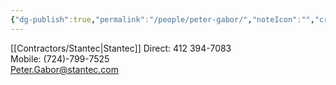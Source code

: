 ```yaml
---
{"dg-publish":true,"permalink":"/people/peter-gabor/","noteIcon":"","created":"2025-01-13T11:03:29.065-06:00"}
---
```


[[Contractors/Stantec\|Stantec]]
Direct: 412 394-7083  
Mobile: (724)-799-7525  
[Peter.Gabor@stantec.com](mailto:Peter.Gabor@stantec.com "mailto:Peter.Gabor@stantec.com")
